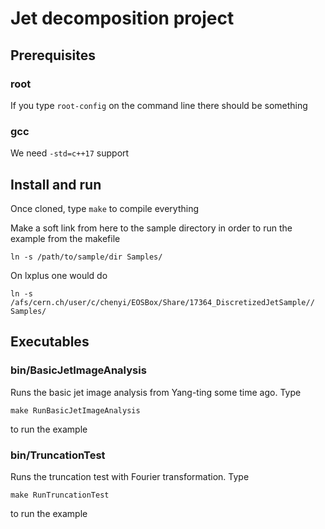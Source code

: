 # Jet decomposition project

## Prerequisites

### root

If you type `root-config` on the command line there should be something

### gcc

We need `-std=c++17` support


## Install and run

Once cloned, type `make` to compile everything

Make a soft link from here to the sample directory in order to run the example from the makefile

```
ln -s /path/to/sample/dir Samples/
```

On lxplus one would do

```
ln -s /afs/cern.ch/user/c/chenyi/EOSBox/Share/17364_DiscretizedJetSample// Samples/
```


## Executables

### bin/BasicJetImageAnalysis

Runs the basic jet image analysis from Yang-ting some time ago.  Type

```
make RunBasicJetImageAnalysis
```

to run the example

### bin/TruncationTest

Runs the truncation test with Fourier transformation.  Type

```
make RunTruncationTest
```

to run the example




